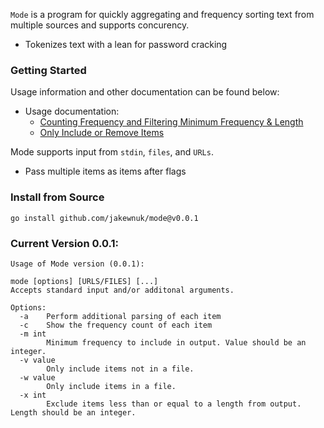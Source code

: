 `Mode` is a program for quickly aggregating and frequency sorting text from multiple sources and supports concurency.
- Tokenizes text with a lean for password cracking


### Getting Started

Usage information and other documentation can be found below:

- Usage documentation:
    - [Counting Frequency and Filtering Minimum Frequency & Length](https://github.com/JakeWnuk/mode/blob/main/docs/COUNT_MIN_FREQ_AND_LEN.md)
    - [Only Include or Remove Items](https://github.com/JakeWnuk/mode/blob/main/docs/INCLUDE_AND_REMOVE.md)

Mode supports input from `stdin`, `files`, and `URLs`.
- Pass multiple items as items after flags

### Install from Source
```
go install github.com/jakewnuk/mode@v0.0.1
```
### Current Version 0.0.1:
```
Usage of Mode version (0.0.1):

mode [options] [URLS/FILES] [...]
Accepts standard input and/or additonal arguments.

Options:
  -a    Perform additional parsing of each item
  -c    Show the frequency count of each item
  -m int
        Minimum frequency to include in output. Value should be an integer.
  -v value
        Only include items not in a file.
  -w value
        Only include items in a file.
  -x int
        Exclude items less than or equal to a length from output. Length should be an integer.
```
